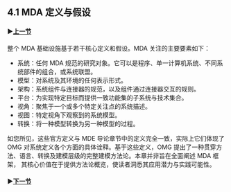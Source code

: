 ## 4.1 MDA 定义与假设

#### ▶[上一节](0.md)

整个 MDA 基础设施基于若干核心定义和假设。MDA 关注的主要要素如下：
- 系统：任何 MDA 规范的研究对象。它可以是程序、单一计算机系统、不同系统部件的组合，或系统联盟。
- 模型：对系统及其环境的任何表示形式。
- 架构：系统组件与连接器的规范，以及组件通过连接器交互的规则。
- 平台：为实现特定目标而提供一致功能集的子系统与技术集合。
- 视角：聚焦于一个或多个特定关注点的系统描述。
- 视图：特定视角下观察到的系统模型。
- 转换：将一种模型转换为另一种模型的过程。

如您所见，这些官方定义与 MDE 导论章节中的定义完全一致，实际上它们体现了 OMG 对系统定义各个方面的具体诠释。基于这些定义，OMG 提出了一种贯穿方法、语言、转换及建模层级的完整建模方法论。本章并非旨在全面阐述 MDA 框架， 其核心价值在于提供方法论概览，使读者洞悉其应用潜力与实践可能性。

#### ▶[下一节](2.md)
